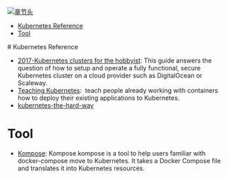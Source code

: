 [![章节头](https://parg.co/UGo)](https://parg.co/b4z) 
 - [Kubernetes Reference](#kubernetes-reference)
- [Tool](#tool) 

# Kubernetes Reference

- [2017-Kubernetes clusters for the hobbyist](https://github.com/hobby-kube/guide#cluster-size): This guide answers the question of how to setup and operate a fully functional, secure Kubernetes cluster on a cloud provider such as DigitalOcean or Scaleway.
- [Teaching Kubernetes](http://blog.slashdeploy.com/2017/02/19/teaching-kubernetes/):  teach people already working with containers how to deploy their existing applications to Kubernetes.
- [kubernetes-the-hard-way](https://github.com/kelseyhightower/kubernetes-the-hard-way)
# Tool
- [Kompose](http://kompose.io/index): Kompose kompose is a tool to help users familiar with docker-compose move to Kubernetes. It takes a Docker Compose file and translates it into Kubernetes resources.